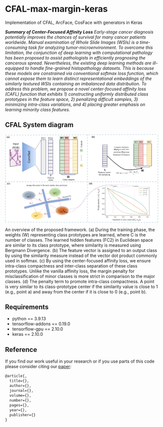 # CFAL-max-margin-keras
Implementation of CFAL, ArcFace, CosFace with generators in Keras

***Summary of Center-Focused Affinity Loss** Early-stage cancer diagnosis potentially improves the chances of survival for many cancer patients worldwide. 
Manual examination of Whole Slide Images (WSIs) is a time-consuming task for analyzing tumor-microenvironment.
To overcome this limitation, the conjunction of deep learning with computational pathology has been proposed to assist pathologists in efficiently prognosing the cancerous spread. Nevertheless, the existing deep learning methods are ill-equipped to handle fine-grained histopathology datasets. This is because these models are constrained via conventional softmax loss function, which cannot expose them to learn distinct representational embeddings of the similarly textured WSIs containing an imbalanced data distribution. To address this problem, we propose a novel center-focused affinity loss (CAFL) function that exhibits 1) constructing uniformly distributed class prototypes in the feature space, 2) penalizing difficult samples, 3) minimizing intra-class variations, and 4) placing greater emphasis on learning minority class features.*


##  CFAL System diagram 
<img src="imgs/MainDiagram.jpg" width="1000px" align="center" />

An overview of the proposed framework. (a) During the training phase, the weights (W) representing class prototypes are learned, where C is the number of classes. The learned hidden features (FC2) in Euclidean space are similar to its class prototype, where similarity is measured using Bergmann Divergence. (b) The feature vector is assigned to an output class by using the similarity measure instead of the vector dot product commonly used in softmax. (c) By using the center-focused affinity loss, we ensure intra-class compactness and inter-class separation of these class prototypes. Unlike the vanilla affinity loss, the margin penalty for misclassification of minor classes is more strict in comparison to the major classes. (d) The penalty term to promote intra-class compactness. A point is very similar to its class-prototype center if the similarity value is close to 1 (e.g., point a) and away from the center if it is close to 0 (e.g., point b).


## Requirements

- python == 3.9.13
- tensorflow-addons == 0.19.0
- tensorflow-gpu == 2.10.0
- keras == 2.10.0



## Reference
If you find our work useful in your research or if you use parts of this code please consider citing our [paper]():


```
@article{,
  title={},
  author={},
  journal={},
  volume={},
  number={},
  pages={},
  year={},
  publisher={}
}
```
